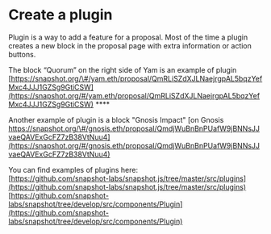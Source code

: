 # Create a plugin

Plugin is a way to add a feature for a proposal. Most of the time a plugin creates a new block in the proposal page with extra information or action buttons. 

The block “Quorum” on the right side of Yam is an example of plugin [https://snapshot.org/\#/yam.eth/proposal/QmRLiSZdXJLNaejrgpAL5bqzYefMxc4JJJ1GZSg9GtiCSW](https://snapshot.org/#/yam.eth/proposal/QmRLiSZdXJLNaejrgpAL5bqzYefMxc4JJJ1GZSg9GtiCSW) ****

Another example of plugin is a block "Gnosis Impact" [on Gnosis https://snapshot.org/\#/gnosis.eth/proposal/QmdjWuBnBnPUafW9jBNNsJJvaeQAVExGcFZ7zB38VtNuu4](https://snapshot.org/#/gnosis.eth/proposal/QmdjWuBnBnPUafW9jBNNsJJvaeQAVExGcFZ7zB38VtNuu4)

You can find examples of plugins here:   
[https://github.com/snapshot-labs/snapshot.js/tree/master/src/plugins](https://github.com/snapshot-labs/snapshot.js/tree/master/src/plugins)  
[https://github.com/snapshot-labs/snapshot/tree/develop/src/components/Plugin](https://github.com/snapshot-labs/snapshot/tree/develop/src/components/Plugin)

